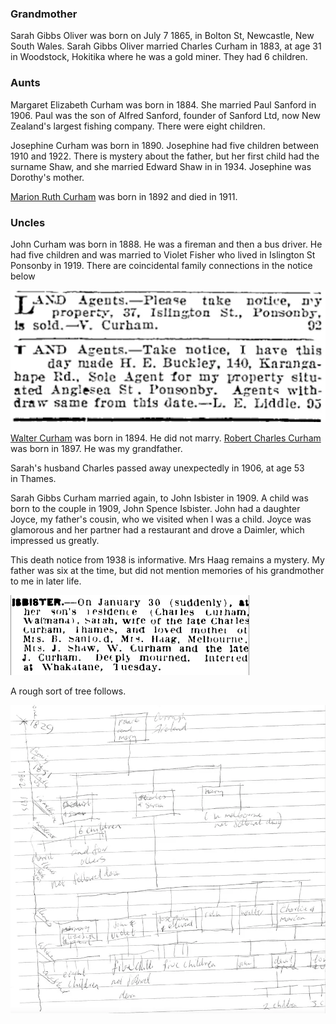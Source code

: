 ### Grandmother
Sarah Gibbs Oliver was born on July 7 1865, in Bolton St, Newcastle, New South Wales. Sarah Gibbs Oliver married Charles Curham in 1883, at age 31 in Woodstock, Hokitika where he was a gold miner. They had 6 children. 

### Aunts
Margaret Elizabeth Curham was born in 1884. She married Paul Sanford in 1906. Paul was the son of Alfred Sanford, founder of Sanford Ltd, now New Zealand's largest fishing company. There were eight children.

Josephine Curham was born in 1890. Josephine had five children between 1910 and 1922. There is mystery about the father, but her first child had the surname Shaw, and she married Edward Shaw in in 1934. Josephine was Dorothy's mother. 

[Marion Ruth Curham](../04-Difficult%20pasts/Marion%20Ruth%20Curham.md) was born in 1892 and died in 1911.

### Uncles
John Curham was born in 1888. He was a fireman and then a bus driver. He had five children and was married to Violet Fisher who lived in Islington St Ponsonby in 1919. There are coincidental family connections in the notice below

![](../../assets/01-Grandmother_uncles_and_aunts.webp)

[Walter Curham](../03-Military/First%20World%20War.md) was born in 1894.  He did not marry. [Robert Charles Curham](04-Father.md) was born in 1897.  He was my grandfather.

Sarah's  husband Charles passed away unexpectedly in 1906, at age 53 in Thames. 

Sarah Gibbs Curham married again, to John Isbister in 1909. A child was born to the couple in 1909, John Spence Isbister. John had a daughter Joyce, my father's cousin, who we visited when I was a child. Joyce was glamorous and her partner had a restaurant and drove a Daimler, which impressed us greatly.

This death notice from 1938 is informative. Mrs Haag remains a mystery. My father was six at the time, but did not mention memories of his grandmother to me in later life. 

![](../../assets/01-Grandmother_uncles_and_aunts-1.webp)

A rough sort of tree follows.

![](../../assets/01-Grandmother_uncles_and_aunts-2.webp)